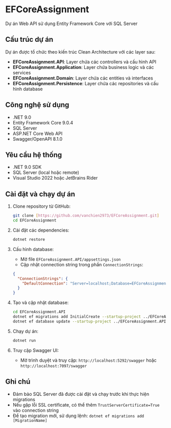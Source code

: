 # EFCoreAssignment

Dự án Web API sử dụng Entity Framework Core với SQL Server

## Cấu trúc dự án

Dự án được tổ chức theo kiến trúc Clean Architecture với các layer sau:

- **EFCoreAssignment.API**: Layer chứa các controllers và cấu hình API
- **EFCoreAssignment.Application**: Layer chứa business logic và các services
- **EFCoreAssignment.Domain**: Layer chứa các entities và interfaces
- **EFCoreAssignment.Persistence**: Layer chứa các repositories và cấu hình database

## Công nghệ sử dụng

- .NET 9.0
- Entity Framework Core 9.0.4
- SQL Server
- ASP.NET Core Web API
- Swagger/OpenAPI 8.1.0

## Yêu cầu hệ thống

- .NET 9.0 SDK
- SQL Server (local hoặc remote)
- Visual Studio 2022 hoặc JetBrains Rider

## Cài đặt và chạy dự án

1. Clone repository từ GitHub:
   ```bash
   git clone [https://github.com/vanchien2973/EFCoreAssignment.git]
   cd EFCoreAssignment
   ```

2. Cài đặt các dependencies:
   ```bash
   dotnet restore
   ```

3. Cấu hình database:
   - Mở file `EFCoreAssignment.API/appsettings.json`
   - Cập nhật connection string trong phần `ConnectionStrings`:
   ```json
   {
     "ConnectionStrings": {
       "DefaultConnection": "Server=localhost;Database=EFCoreAssignment;Trusted_Connection=True;TrustServerCertificate=True;"
     }
   }
   ```

4. Tạo và cập nhật database:
   ```bash
   cd EFCoreAssignment.API
   dotnet ef migrations add InitialCreate --startup-project ../EFCoreAssignment.API
   dotnet ef database update --startup-project ../EFCoreAssignment.API
   ```

5. Chạy dự án:
   ```bash
   dotnet run
   ```

6. Truy cập Swagger UI:
   - Mở trình duyệt và truy cập: `http://localhost:5292/swagger` hoặc `http://localhost:7097/swagger`

## Ghi chú

- Đảm bảo SQL Server đã được cài đặt và chạy trước khi thực hiện migrations
- Nếu gặp lỗi SSL certificate, có thể thêm `TrustServerCertificate=True` vào connection string
- Để tạo migration mới, sử dụng lệnh: `dotnet ef migrations add [MigrationName]` 